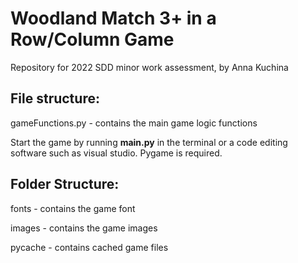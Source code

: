 # Woodland Match 3+ in a Row/Column Game


Repository for 2022 SDD minor work assessment, by Anna Kuchina

## File structure:

gameFunctions.py - contains the main game logic functions

Start the game by running __main.py__ in the terminal or a code editing software such as visual studio. Pygame is required.


## Folder Structure:
fonts - contains the game font

images - contains the game images

pycache - contains cached game files
